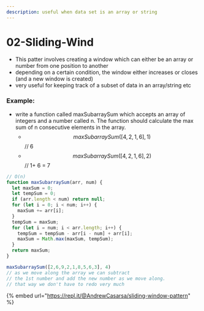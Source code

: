 ```yaml
---
description: useful when data set is an array or string
---
```


# 02-Sliding-Wind

* This patter involves creating a window which can either be an array or number from one position to another
* depending on a certain condition, the window either increases or closes \(and a new window is created\)
* very useful for keeping track of a subset of data in an array/string etc

### Example: 

* write a function called maxSubarraySum which accepts an array of integers and a number called n. The function should calculate the max sum of n consecutive elements in the array. 
  * $$maxSubarraySum([4, 2, 1, 6], 1)  $$ // 6 
  * $$maxSubarraySum([4, 2, 1, 6], 2)   $$ // 1+ 6 = 7 

```javascript
// O(n)
function maxSubarraySum(arr, num) {
  let maxSum = 0;
  let tempSum = 0;
  if (arr.length < num) return null;
  for (let i = 0; i < num; i++) {
    maxSum += arr[i];
  }
  tempSum = maxSum;
  for (let i = num; i < arr.length; i++) {
    tempSum = tempSum - arr[i - num] + arr[i];
    maxSum = Math.max(maxSum, tempSum);
  }
  return maxSum;
}

maxSubarraySum([2,6,9,2,1,8,5,6,3], 4)
// as we move along the array we can subtract 
// the 1st number and add the new number as we move along. 
// that way we don't have to redo very much
```

{% embed url="https://repl.it/@AndrewCasarsa/sliding-window-pattern" %}





